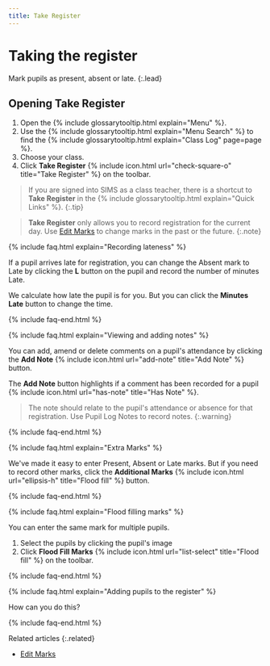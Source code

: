 ```yaml
---
title: Take Register
---
```


# Taking the register

Mark pupils as present, absent or late.
{:.lead}

## Opening Take Register

1. Open the {% include glossarytooltip.html explain="Menu" %}.
1. Use the {% include glossarytooltip.html explain="Menu Search" %} to find the {% include glossarytooltip.html explain="Class Log" page=page %}.
1. Choose your class.
1. Click **Take Register** {% include icon.html url="check-square-o" title="Take Register" %} on the toolbar.

> If you are signed into SIMS as a class teacher, there is a shortcut to **Take Register** in the {% include glossarytooltip.html explain="Quick Links" %}.
{:.tip}

> **Take Register** only allows you to record registration for the current day. Use [Edit Marks](../../schoolmanagement/attendance/edit-marks) to change marks in the past or the future.
{:.note}

{% include faq.html explain="Recording lateness" %}

If a pupil arrives late for registration, you can change the Absent mark to Late  by clicking the **L** button on the pupil and record the number of minutes Late.

We calculate how late the pupil is for you.  But you can click the **Minutes Late** button to change the time.

{% include faq-end.html  %}

{% include faq.html explain="Viewing and adding notes" %}

You can add, amend or delete comments on a pupil's attendance by clicking the **Add Note** {% include icon.html url="add-note" title="Add Note" %} button.

The **Add Note** button highlights if a comment has been recorded for a pupil {% include icon.html url="has-note" title="Has Note" %}.

> The note should relate to the pupil's attendance or absence for that registration. Use Pupil Log Notes to record notes.
{:.warning}

{% include faq-end.html  %}

{% include faq.html explain="Extra Marks" %}

We've made it easy to enter Present, Absent or Late marks. But if you need to record other marks, click the **Additional Marks** {% include icon.html url="ellipsis-h" title="Flood fill" %} button.

{% include faq-end.html  %}

{% include faq.html explain="Flood filling marks" %}

You can enter the same mark for multiple pupils.

1. Select the pupils by clicking the pupil's image
1. Click  **Flood Fill Marks** {% include icon.html url="list-select" title="Flood fill" %} on the toolbar.

{% include faq-end.html  %}

{% include faq.html explain="Adding pupils to the register" %}

How can you do this?

{% include faq-end.html  %}

Related articles
{:.related}

* [Edit Marks](../../schoolmanagement/attendance/edit-marks)